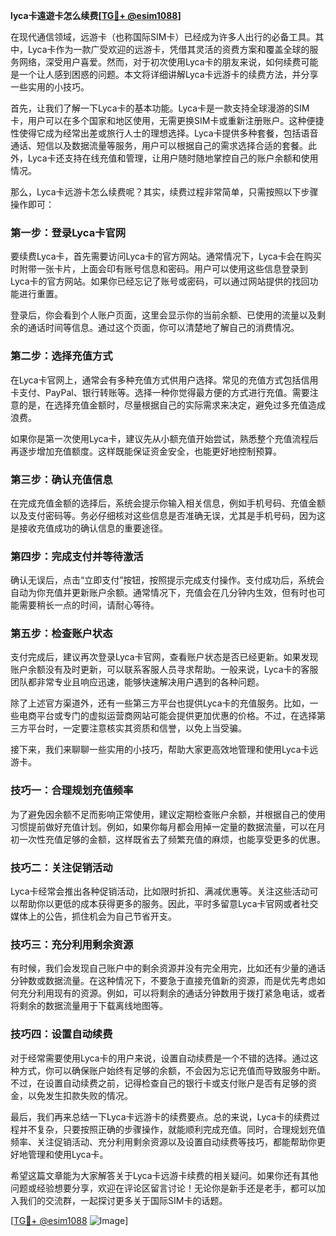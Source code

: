 **lyca卡遠遊卡怎么续费[[TG💪+ @esim1088](https://t.me/s/esim1088)]**

在现代通信领域，远游卡（也称国际SIM卡）已经成为许多人出行的必备工具。其中，Lyca卡作为一款广受欢迎的远游卡，凭借其灵活的资费方案和覆盖全球的服务网络，深受用户喜爱。然而，对于初次使用Lyca卡的朋友来说，如何续费可能是一个让人感到困惑的问题。本文将详细讲解Lyca卡远游卡的续费方法，并分享一些实用的小技巧。

首先，让我们了解一下Lyca卡的基本功能。Lyca卡是一款支持全球漫游的SIM卡，用户可以在多个国家和地区使用，无需更换SIM卡或重新注册账户。这种便捷性使得它成为经常出差或旅行人士的理想选择。Lyca卡提供多种套餐，包括语音通话、短信以及数据流量等服务，用户可以根据自己的需求选择合适的套餐。此外，Lyca卡还支持在线充值和管理，让用户随时随地掌控自己的账户余额和使用情况。

那么，Lyca卡远游卡怎么续费呢？其实，续费过程非常简单，只需按照以下步骤操作即可：

### **第一步：登录Lyca卡官网**
要续费Lyca卡，首先需要访问Lyca卡的官方网站。通常情况下，Lyca卡会在购买时附带一张卡片，上面会印有账号信息和密码。用户可以使用这些信息登录到Lyca卡的官方网站。如果你已经忘记了账号或密码，可以通过网站提供的找回功能进行重置。

登录后，你会看到个人账户页面，这里会显示你的当前余额、已使用的流量以及剩余的通话时间等信息。通过这个页面，你可以清楚地了解自己的消费情况。

### **第二步：选择充值方式**
在Lyca卡官网上，通常会有多种充值方式供用户选择。常见的充值方式包括信用卡支付、PayPal、银行转账等。选择一种你觉得最方便的方式进行充值。需要注意的是，在选择充值金额时，尽量根据自己的实际需求来决定，避免过多充值造成浪费。

如果你是第一次使用Lyca卡，建议先从小额充值开始尝试，熟悉整个充值流程后再逐步增加充值额度。这样既能保证资金安全，也能更好地控制预算。

### **第三步：确认充值信息**
在完成充值金额的选择后，系统会提示你输入相关信息，例如手机号码、充值金额以及支付密码等。务必仔细核对这些信息是否准确无误，尤其是手机号码，因为这是接收充值成功的确认信息的重要途径。

### **第四步：完成支付并等待激活**
确认无误后，点击“立即支付”按钮，按照提示完成支付操作。支付成功后，系统会自动为你充值并更新账户余额。通常情况下，充值会在几分钟内生效，但有时也可能需要稍长一点的时间，请耐心等待。

### **第五步：检查账户状态**
支付完成后，建议再次登录Lyca卡官网，查看账户状态是否已经更新。如果发现账户余额没有及时更新，可以联系客服人员寻求帮助。一般来说，Lyca卡的客服团队都非常专业且响应迅速，能够快速解决用户遇到的各种问题。

除了上述官方渠道外，还有一些第三方平台也提供Lyca卡的充值服务。比如，一些电商平台或专门的虚拟运营商网站可能会提供更加优惠的价格。不过，在选择第三方平台时，一定要注意核实其资质和信誉，以免上当受骗。

接下来，我们来聊聊一些实用的小技巧，帮助大家更高效地管理和使用Lyca卡远游卡。

### **技巧一：合理规划充值频率**
为了避免因余额不足而影响正常使用，建议定期检查账户余额，并根据自己的使用习惯提前做好充值计划。例如，如果你每月都会用掉一定量的数据流量，可以在月初一次性充值足够的金额，这样既省去了频繁充值的麻烦，也能享受更多的优惠。

### **技巧二：关注促销活动**
Lyca卡经常会推出各种促销活动，比如限时折扣、满减优惠等。关注这些活动可以帮助你以更低的成本获得更多的服务。因此，平时多留意Lyca卡官网或者社交媒体上的公告，抓住机会为自己节省开支。

### **技巧三：充分利用剩余资源**
有时候，我们会发现自己账户中的剩余资源并没有完全用完，比如还有少量的通话分钟数或数据流量。在这种情况下，不要急于直接充值新的资源，而是优先考虑如何充分利用现有的资源。例如，可以将剩余的通话分钟数用于拨打紧急电话，或者将剩余的数据流量用于下载离线地图等。

### **技巧四：设置自动续费**
对于经常需要使用Lyca卡的用户来说，设置自动续费是一个不错的选择。通过这种方式，你可以确保账户始终有足够的余额，不会因为忘记充值而导致服务中断。不过，在设置自动续费之前，记得检查自己的银行卡或支付账户是否有足够的资金，以免发生扣款失败的情况。

最后，我们再来总结一下Lyca卡远游卡的续费要点。总的来说，Lyca卡的续费过程并不复杂，只要按照正确的步骤操作，就能顺利完成充值。同时，合理规划充值频率、关注促销活动、充分利用剩余资源以及设置自动续费等技巧，都能帮助你更好地管理和使用Lyca卡。

希望这篇文章能为大家解答关于Lyca卡远游卡续费的相关疑问。如果你还有其他问题或经验想要分享，欢迎在评论区留言讨论！无论你是新手还是老手，都可以加入我们的交流群，一起探讨更多关于国际SIM卡的话题。

[[TG💪+ @esim1088](https://t.me/s/esim1088) ![Image](https://i.postimg.cc/4NQfJmqS/Snipaste-2025-05-13-00-14-12.png)]